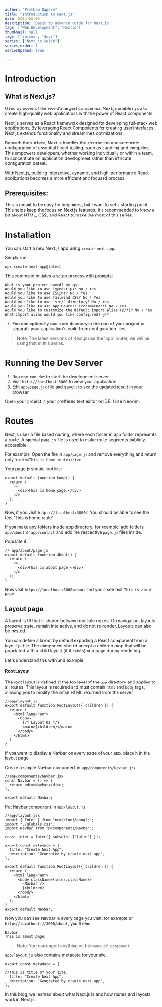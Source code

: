 ```yaml
---
author: "Pratham Dupare"
title: "Introduction to Next.js"
date: 2024-03-05
description: 'Basic to advance guide for Next.js'
tags: ["Web Development", "NextJs"]
thumbnail: null
tags: ["series", "docs"]
series: ["Next.js Guide"]
series_order: 1
seriesOpened: true

---
```


# Introduction

## What is Next.js?

Used by some of the world's largest companies, Next.js enables you to create high-quality web applications with the power of React components.

Next.js serves as a React framework designed for developing full-stack web applications. By leveraging React Components for creating user interfaces, Next.js extends functionality and streamlines optimizations.

Beneath the surface, Next.js handles the abstraction and automatic configuration of essential React tooling, such as bundling and compiling. This empowers developers, whether working individually or within a team, to concentrate on application development rather than intricate configuration details.

With Next.js, building interactive, dynamic, and high-performance React applications becomes a more efficient and focused process.

## Prerequisites:

This is meant to be easy for beginners, but I want to set a starting point. This helps keep the focus on Next.js features.
It's recommended to know a bit about HTML, CSS, and React to make the most of this series.

# Installation

You can start a new Next.js app using `create-next-app`.

Simply run:

```bash
npx create-next-app@latest
```

This command initiates a setup process with prompts:

```
What is your project named? my-app
Would you like to use TypeScript? No / Yes
Would you like to use ESLint? No / Yes
Would you like to use Tailwind CSS? No / Yes
Would you like to use `src/` directory? No / Yes
Would you like to use App Router? (recommended) No / Yes
Would you like to customize the default import alias (@/*)? No / Yes
What import alias would you like configured? @/*
```

- You can optionally use a src directory in the root of your project to separate your application's code from configuration files.

> Note: The latest versions of Next.js use the 'app' router, we will be using that in this series.

# Running the Dev Server

1. Run `npm run dev` to start the development server.
2. Visit `http://localhost:3000` to view your application.
3. Edit `app/page.jsx` file and save it to see the updated result in your browser.

Open your project in your preffered text editor or IDE.
I use Neovim.

# Routes

Next.js uses a file based routing, where each folder in app folder represents a route.
A special `page.js` file is used to make route segments publicly accessible.

For example:
Open the file in `app/page.js` and remove everything and return only a `<div>This is home route</div>`

Your page.js should lool like:

```
export default function Home() {
  return (
    <>
      <div>This is home page.</div>
    </>
  );
}

```

Now, if you visit `https://localhost:3000/`, You should be able to see the text 'This is home route'

If you make any folders inside app directory, for example: add folders `app/about` or `app/contact` and add the respective `page.js` files inside.

Populate it:

```
// app/about/page.js
export default function About() {
  return (
    <>
      <div>This is about page.</div>
    </>
  );
}
```

Now visit `https://localhost:3000/about` and you'll see text `This is about page.`

## Layout page

A layout is UI that is shared between multiple routes. On navigation, layouts preserve state, remain interactive, and do not re-render. Layouts can also be nested.

You can define a layout by default exporting a React component from a layout.js file. The component should accept a children prop that will be populated with a child layout (if it exists) or a page during rendering.

Let's understand this with and example.

#### Root Layout

The root layout is defined at the top level of the `app` directory and applies to all routes. This layout is required and must contain `html` and `body` tags, allowing you to modify the initial HTML returned from the server.

```
//app/layout.js
export default function RootLayout({ children }) {
  return (
    <html lang="en">
      <body>
        {/* Layout UI */}
        <main>{children}</main>
      </body>
    </html>
  )
}
```

If you want to display a Navbar on every page of your app, place it in the layout page.

Create a simple Navbar component in `app/components/Navbar.jsx`

```
//app/components/Navbar.jsx
const Navbar = () => {
  return <div>Navbar</div>;
};

export default Navbar;
```

Put Navbar component in `app/layout.js`

```
//app/layout.jsx
import { Inter } from "next/font/google";
import "./globals.css";
import Navbar from "@/components/Navbar";

const inter = Inter({ subsets: ["latin"] });

export const metadata = {
  title: "Create Next App",
  description: "Generated by create next app",
};

export default function RootLayout({ children }) {
  return (
    <html lang="en">
      <body className={inter.className}>
        <Navbar />
        {children}
      </body>
    </html>
  );
}
export default Navbar;
```

Now you can see Navbar in every page you visit, for example on `https//localhost://3000/about`, you'll see:

```
Navbar
This is about page.
```

> Note: You can import anything with `@/name_of_component`

`app/layout.js` also contains metadata for your site.

```
export const metadata = {

//This is title of your site.
  title: "Create Next App",
  description: "Generated by create next app",
};
```

In this blog, we learned about what Next.js is and how routes and layouts work in Next.js.
